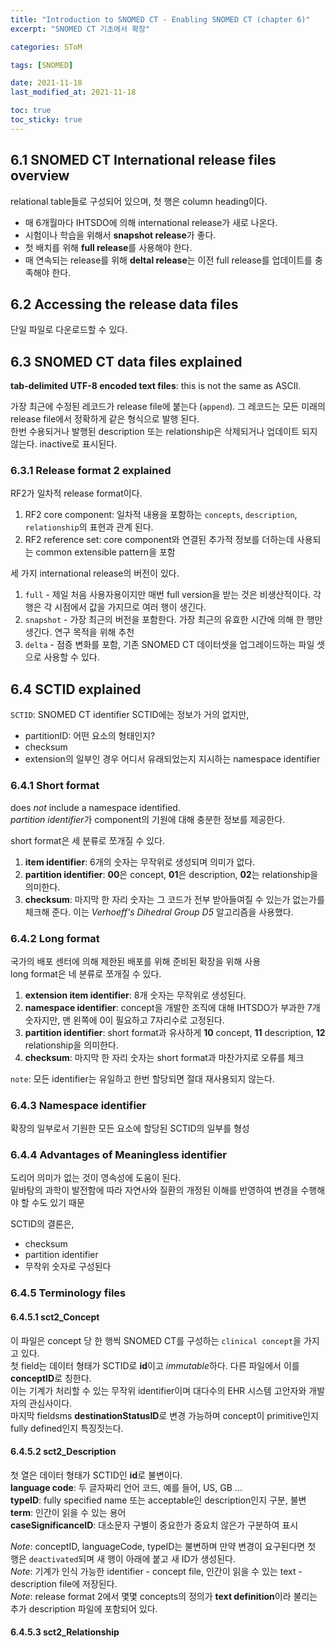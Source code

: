 ```yaml
---
title: "Introduction to SNOMED CT - Enabling SNOMED CT (chapter 6)"
excerpt: "SNOMED CT 기초에서 확장"

categories: SToM

tags: [SNOMED]

date: 2021-11-18
last_modified_at: 2021-11-18

toc: true
toc_sticky: true
---
```


## 6.1 SNOMED CT International release files overview

relational table들로 구성되어 있으며, 첫 행은 column heading이다.  

* 매 6개월마다 IHTSDO에 의해 international release가 새로 나온다.
* 시험이나 학습을 위해서 **snapshot release**가 좋다.
* 첫 배치를 위해 **full release**를 사용해야 한다.
* 매 연속되는 release를 위해 **deltal release**는 이전 full release를 업데이트를 충족해야 한다.  

## 6.2 Accessing the release data files

단일 파일로 다운로드할 수 있다.

## 6.3 SNOMED CT data files explained

**tab-delimited UTF-8 encoded text files**: this is not the same as ASCII.  

가장 최근에 수정된 레코드가 release file에 붙는다 (`append`). 그 레코드는 모든 미래의 release file에서 정확하게 같은 형식으로 발행 된다.  
한번 수용되거나 발행된 description 또는 relationship은 삭제되거나 업데이트 되지 않는다. inactive로 표시된다.  

### 6.3.1 Release format 2 explained

RF2가 일차적 release format이다.  

1. RF2 core component: 일차적 내용을 포함하는 `concepts`, `description`, `relationship`의 표현과 관계 된다.
2. RF2 reference set: core component와 연결된 추가적 정보를 더하는데 사용되는 common extensible pattern을 포함

세 가지 international release의 버전이 있다.  

1. `full` - 제일 처음 사용자용이지만 매번 full version을 받는 것은 비생산적이다. 각 행은 각 시점에서 값을 가지므로 여러 행이 생긴다.
2. `snapshot` - 가장 최근의 버전을 포함한다. 가장 최근의 유효한 시간에 의해 한 행만 생긴다. 연구 목적을 위해 추천
3. `delta` -  점증 변화를 포함, 기존 SNOMED CT 데이터셋을 업그레이드하는 파일 셋으로 사용할 수 있다.

## 6.4 SCTID explained

`SCTID`: SNOMED CT identifier
SCTID에는 정보가 거의 없지만,

* partitionID: 어떤 요소의 형태인지?
* checksum
* extension의 일부인 경우 어디서 유래되었는지 지시하는 namespace identifier

### 6.4.1 Short format

does *not* include a namespace identified.  
*partition identifier*가 component의 기원에 대해 충분한 정보를 제공한다.  

short format은 세 분류로 쪼개질 수 있다.  

1. **item identifier**: 6개의 숫자는 무작위로 생성되며 의미가 없다.
2. **partition identifier**: **00**은 concept, **01**은 description, **02**는 relationship을 의미한다.
3. **checksum**: 마지막 한 자리 숫자는 그 코드가 전부 받아들여질 수 있는가 없는가를 체크해 준다. 이는 *Verhoeff's Dihedral Group D5* 알고리즘을 사용했다.

### 6.4.2 Long format

국가의 배포 센터에 의해 제한된 배포를 위해 준비된 확장을 위해 사용  
long format은 네 분류로 쪼개질 수 있다.  

1. **extension item identifier**: 8개 숫자는 무작위로 생성된다.
2. **namespace identifier**: concept을 개발한 조직에 대해 IHTSDO가 부과한 7개 숫자지만, 맨 왼쪽에 0이 필요하고 7자리수로 고정된다.
3. **partition identifier**: short format과 유사하게 **10** concept, **11** description, **12** relationship을 의미한다.
4. **checksum**: 마지막 한 자리 숫자는 short format과 마찬가지로 오류를 체크

`note`: 모든 identifier는 유일하고 한번 할당되면 절대 재사용되지 않는다.  

### 6.4.3 Namespace identifier

확장의 일부로서 기원한 모든 요소에 할당된 SCTID의 일부를 형성

### 6.4.4 Advantages of Meaningless identifier

도리어 의미가 없는 것이 영속성에 도움이 된다.  
밑바탕의 과학이 발전함에 따라 자연사와 질환의 개정된 이해를 반영하여 변경을 수행해야 할 수도 있기 때문  

SCTID의 결론은,

* checksum
* partition identifier
* 무작위 숫자로 구성된다

### 6.4.5 Terminology files

#### 6.4.5.1 sct2_Concept

이 파일은 concept 당 한 행씩 SNOMED CT를 구성하는 `clinical concept`을 가지고 있다.  
첫 field는 데이터 형태가 SCTID로 **id**이고 *immutable*하다. 다른 파일에서 이를 **conceptID**로 칭한다.  
이는 기계가 처리할 수 있는 무작위 identifier이며 대다수의 EHR 시스템 고안자와 개발자의 관심사이다.  
마지막 fieldsms **destinationStatusID**로 변경 가능하며 concept이 primitive인지 fully defined인지 특징짓는다.

#### 6.4.5.2 sct2_Description

첫 열은 데이터 형태가 SCTID인 **id**로 불변이다.  
**language code**: 두 글자짜리 언어 코드, 예를 들어, US, GB ...  
**typeID**: fully specified name 또는 acceptable인 description인지 구분, 불변  
**term**: 인간이 읽을 수 있는 용어  
**caseSignificanceID**: 대소문자 구별이 중요한가 중요치 않은가 구분하여 표시  

*Note*: conceptID, languageCode, typeID는 불변하며 만약 변경이 요구된다면 첫 행은 `deactivated`되며 새 행이 아래에 붙고 새 ID가 생성된다.  
*Note*: 기계가 인식 가능한 identifier - concept file, 인간이 읽을 수 있는 text - description file에 저장된다.  
*Note*: release format 2에서 몇몇 concepts의 정의가 **text definition**이라 불리는 추가 description 파일에 포함되어 있다.

#### 6.4.5.3 sct2_Relationship

